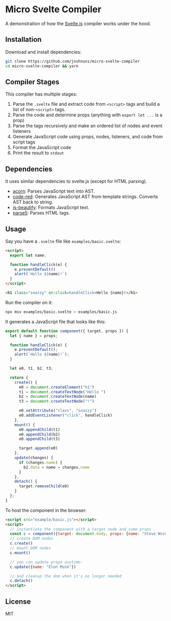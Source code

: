 # Micro Svelte Compiler

A demonstration of how the [Svelte.js](https://svelte.dev) compiler works under the hood.

## Installation

Download and install dependencies:

```bash
git clone https://github.com/joshnuss/micro-svelte-compiler
cd micro-svelte-compiler && yarn
```

## Compiler Stages

This compiler has multiple stages:

1. Parse the `.svelte` file and extract code from `<script>` tags and build a list of non-`<script>` tags.
2. Parse the code and determine props (anything with `export let ...` is a prop)
3. Parse the tags recursively and make an ordered list of nodes and event listeners
4. Generate JavaScript code using props, nodes, listeners, and code from script tags
5. Format the JavaScript code
6. Print the result to `stdout`

## Dependencies

It uses similar dependencies to svelte.js (except for HTML parsing).

- [acorn](https://www.npmjs.com/package/acorn): Parses JavaScript text into AST.
- [code-red](https://www.npmjs.com/package/code-red): Generates JavaScript AST from template strings. Converts AST back to string.
- [js-beautify](https://www.npmjs.com/package/js-beautify): Formats JavaScript text.
- [parse5](https://www.npmjs.com/package/parse5): Parses HTML tags.

## Usage

Say you have a `.svelte` file like `examples/basic.svelte`:

```html
<script>
  export let name;

  function handleClick(e) {
    e.preventDefault()
    alert(`Hello ${name}!`)
  }
</script>

<h1 class="snazzy" on:click=handleClick>Hello {name}!</h1>
```

Run the compiler on it:

```bash
npx msv examples/basic.svelte > examples/basic.js
```

It generates a JavaScript file that looks like this:

```js
export default function component({ target, props }) {
  let { name } = props;

  function handleClick(e) {
    e.preventDefault();
    alert(`Hello ${name}!`);
  }

  let e0, t1, b2, t3;

  return {
    create() {
      e0 = document.createElement("h1")
      t1 = document.createTextNode("Hello ")
      b2 = document.createTextNode(name)
      t3 = document.createTextNode("!")

      e0.setAttribute("class", "snazzy")
      e0.addEventListener("click", handleClick)
    },
    mount() {
      e0.appendChild(t1)
      e0.appendChild(b2)
      e0.appendChild(t3)

      target.append(e0)
    },
    update(changes) {
      if (changes.name) {
        b2.data = name = changes.name
      }
    },
    detach() {
      target.removeChild(e0)
    }
  };
}
```

To host the component in the browser:

```html
<script src="example/basic.js"></script>
<script>
  // instantiate the component with a target node and some props
  const c = component({target: document.body, props: {name: "Steve Wozniak"}})
  // create DOM nodes
  c.create()
  // mount DOM nodes
  c.mount()

  // you can update props anytime:
  c.update({name: "Elon Musk"})

  // and cleanup the dom when it's no longer needed
  c.detach()
</script>
```

## License

MIT
